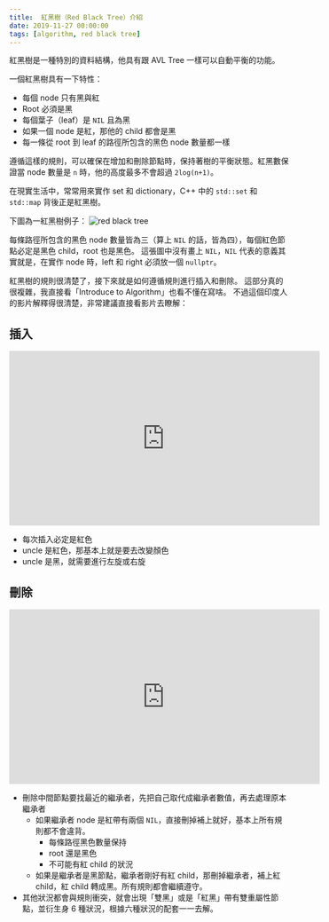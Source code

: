 ```yaml
---
title:  紅黑樹（Red Black Tree）介紹
date: 2019-11-27 00:00:00
tags: [algorithm, red black tree]
---
```


紅黑樹是一種特別的資料結構，他具有跟 AVL Tree 一樣可以自動平衡的功能。

一個紅黑樹具有一下特性：

- 每個 node 只有黑與紅
- Root 必須是黑
- 每個葉子（leaf）是 `NIL` 且為黑
- 如果一個 node 是紅，那他的 child 都會是黑
- 每一條從 root 到 leaf 的路徑所包含的黑色 node 數量都一樣

遵循這樣的規則，可以確保在增加和刪除節點時，保持著樹的平衡狀態。紅黑數保證當 node 數量是 `n` 時，他的高度最多不會超過 `2log(n+1)`。

在現實生活中，常常用來實作 set 和 dictionary，C++ 中的 `std::set` 和 `std::map` 背後正是紅黑樹。

<!-- more --> 

下圖為一紅黑樹例子：
![red black tree](https://user-images.githubusercontent.com/18013815/69704764-131ca180-112f-11ea-9897-ea561e87fc35.png)

每條路徑所包含的黑色 node 數量皆為三（算上 `NIL` 的話，皆為四），每個紅色節點必定是黑色 child，root 也是黑色。
這張圖中沒有畫上 `NIL`，`NIL` 代表的意義其實就是，在實作 node 時，left 和 right 必須放一個 `nullptr`。

紅黑樹的規則很清楚了，接下來就是如何遵循規則進行插入和刪除。
這部分真的很複雜，我直接看「Introduce to Algorithm」也看不懂在寫啥。
不過這個印度人的影片解釋得很清楚，非常建議直接看影片去瞭解：

## 插入
<iframe width="560" height="315" src="https://www.youtube.com/embed/UaLIHuR1t8Q" frameborder="0" allow="accelerometer; autoplay; encrypted-media; gyroscope; picture-in-picture" allowfullscreen></iframe>

- 每次插入必定是紅色
- uncle 是紅色，那基本上就是要去改變顏色
- uncle 是黑，就需要進行左旋或右旋

## 刪除
<iframe width="560" height="315" src="https://www.youtube.com/embed/CTvfzU_uNKE" frameborder="0" allow="accelerometer; autoplay; encrypted-media; gyroscope; picture-in-picture" allowfullscreen></iframe>

- 刪除中間節點要找最近的繼承者，先把自己取代成繼承者數值，再去處理原本繼承者
  - 如果繼承者 node 是紅帶有兩個 `NIL`，直接刪掉補上就好，基本上所有規則都不會違背。
    - 每條路徑黑色數量保持
    - root 還是黑色
    - 不可能有紅 child 的狀況
  - 如果是繼承者是黑節點，繼承者剛好有紅 child，那刪掉繼承者，補上紅 child，紅 child 轉成黑。所有規則都會繼續遵守。
- 其他狀況都會與規則衝突，就會出現「雙黑」或是「紅黑」帶有雙重屬性節點，並衍生身 6 種狀況，根據六種狀況的配套一一去解。
